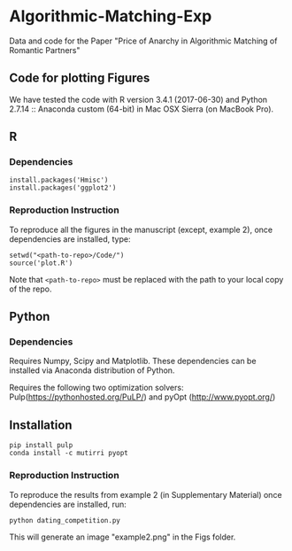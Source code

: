 # Algorithmic-Matching-Exp
Data and code for the Paper "Price of Anarchy in Algorithmic Matching of Romantic Partners"


## Code for plotting Figures
We have tested the code with R version 3.4.1 (2017-06-30) and Python 2.7.14 :: Anaconda custom (64-bit) in Mac OSX Sierra (on MacBook Pro).

## R 

### Dependencies

```
install.packages('Hmisc')
install.packages('ggplot2')
```

### Reproduction Instruction
To reproduce all the figures in the manuscript (except, example 2), once dependencies are installed, type:
```
setwd("<path-to-repo>/Code/")
source('plot.R')
```

Note that `<path-to-repo>` must be replaced with the path to your local copy of the repo.

## Python


### Dependencies
Requires Numpy, Scipy and Matplotlib. These dependencies can be installed via Anaconda distribution of Python.

Requires the following two optimization solvers: Pulp(https://pythonhosted.org/PuLP/) and pyOpt (http://www.pyopt.org/)

## Installation
```
pip install pulp
conda install -c mutirri pyopt
```

### Reproduction Instruction
To reproduce the results from example 2 (in Supplementary Material) once dependencies are installed, run:
```
python dating_competition.py 
```
This will generate an image "example2.png" in the Figs folder.

